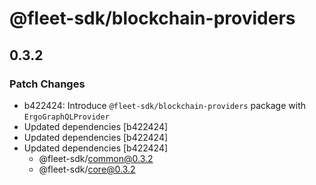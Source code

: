# @fleet-sdk/blockchain-providers

## 0.3.2

### Patch Changes

- b422424: Introduce `@fleet-sdk/blockchain-providers` package with `ErgoGraphQLProvider`
- Updated dependencies [b422424]
- Updated dependencies [b422424]
- Updated dependencies [b422424]
  - @fleet-sdk/common@0.3.2
  - @fleet-sdk/core@0.3.2
